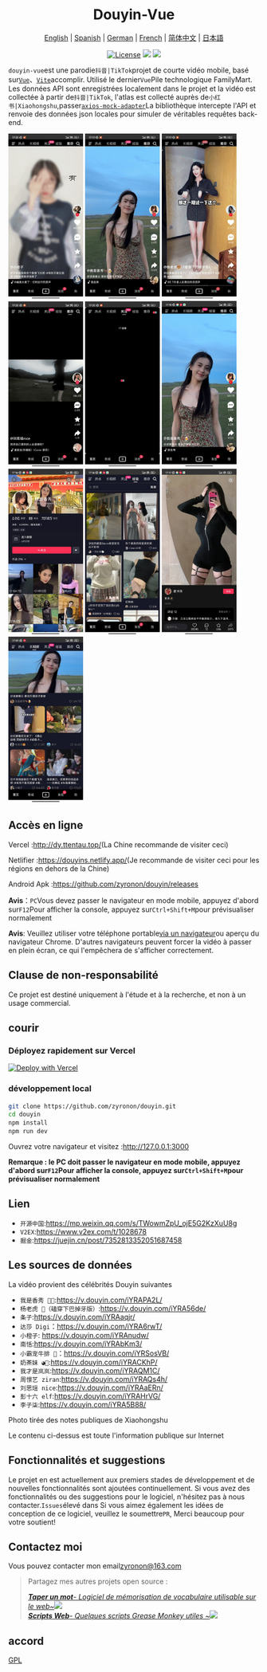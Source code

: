<h1 align="center">
  Douyin-Vue
</h1>

<p align="center">
 <a href="README.en.md">English</a> | <a href="README.es.md">Spanish</a> | <a href="README.de.md">German</a> | 
<a href="README.fr.md">French</a> | <a href="README.md">简体中文</a> |  <a href="README.ja.md">日本語</a> 
</p>

<p align="center">
  <a href="https://github.com/zyronon/douyin/blob/master/LICENSE"><img src="https://img.shields.io/github/license/zyronon/douyin" alt="License"></a>
  <a><img src="https://img.shields.io/badge/PRs-welcome-brightgreen.svg"/></a>
  <a><img src="https://img.shields.io/badge/Powered%20by-Vue-blue"/></a>
</p>

`douyin-vue`est une parodie`抖音|TikTok`projet de courte vidéo mobile, basé sur[`Vue`](https://cn.vuejs.org/)、[`Vite`](https://cn.vitejs.dev/)accomplir. Utilisé le dernier`Vue`Pile technologique FamilyMart. Les données API sont enregistrées localement dans le projet et la vidéo est collectée à partir de`抖音|TikTok`, l'atlas est collecté auprès de`小红书|Xiaohongshu`,passer[`axios-mock-adapter`](https://github.com/ctimmerm/axios-mock-adapter)La bibliothèque intercepte l'API et renvoie des données json locales pour simuler de véritables requêtes back-end.

<div>
<img width="150px" src='docs/imgs/1.gif' />
<img width="150px" src='docs/imgs/2.gif' />
<img width="150px" src='docs/imgs/3.gif' />
<img width="150px" src='docs/imgs/4.gif' />
<img width="150px" src='docs/imgs/5.gif' />
<img width="150px" src='docs/imgs/img-1.jpg' />
<img width="150px" src='docs/imgs/img-2.jpg' />
<img width="150px" src='docs/imgs/img-3.jpg' />
<img width="150px" src='docs/imgs/img-4.jpg' />
<img width="150px" src='docs/imgs/img-5.jpg' />
</div>

## Accès en ligne

Vercel :<http://dy.ttentau.top/>(La Chine recommande de visiter ceci)

Netlifier :<https://douyins.netlify.app/>(Je recommande de visiter ceci pour les régions en dehors de la Chine)

Android Apk :<https://github.com/zyronon/douyin/releases>

**Avis**：`PC`Vous devez passer le navigateur en mode mobile, appuyez d'abord sur`F12`Pour afficher la console, appuyez sur`Ctrl+Shift+M`pour prévisualiser normalement

**Avis**: Veuillez utiliser votre téléphone portable[via un navigateur](https://viayoo.com/zh-cn/)ou aperçu du navigateur Chrome. D'autres navigateurs peuvent forcer la vidéo à passer en plein écran, ce qui l'empêchera de s'afficher correctement.

## Clause de non-responsabilité

Ce projet est destiné uniquement à l'étude et à la recherche, et non à un usage commercial.

## courir

### Déployez rapidement sur Vercel

[![Deploy with Vercel](https://vercel.com/button)](https://vercel.com/new/clone?repository-url=https://github.com/zyronon/douyin)

### développement local

```bash
git clone https://github.com/zyronon/douyin.git
cd douyin
npm install
npm run dev
```

Ouvrez votre navigateur et visitez :<http://127.0.0.1:3000>

**Remarque : le PC doit passer le navigateur en mode mobile, appuyez d'abord sur`F12`Pour afficher la console, appuyez sur`Ctrl+Shift+M`pour prévisualiser normalement**

## Lien

-   `开源中国`:<https://mp.weixin.qq.com/s/TWowmZpU_ojE5G2KzXuU8g>
-   `V2EX`:<https://www.v2ex.com/t/1028678>
-   `掘金`:<https://juejin.cn/post/7352813352051687458>

## Les sources de données

La vidéo provient des célébrités Douyin suivantes

-   `我是香秀 🐂🍺`:<https://v.douyin.com/iYRAPA2L/>
-   `杨老虎 🐯（磕穿下巴掉牙版）`:<https://v.douyin.com/iYRA56de/>
-   `条子`:<https://v.douyin.com/iYRAaqjr/>
-   `达莎 Digi`：<https://v.douyin.com/iYRA6rwT/>
-   `小橙子`: <https://v.douyin.com/iYRAnudw/>
-   `南恬`:<https://v.douyin.com/iYRAbKm3/>
-   `小霸宠牛排 🥩`：<https://v.douyin.com/iYRSosVB/>
-   `奶茶妹 ◕🌱`:<https://v.douyin.com/iYRACKhP/>
-   `我才是岚岚`:<https://v.douyin.com/iYRAQM1C/>
-   `周憬艺 ziran`:<https://v.douyin.com/iYRAQs4h/>
-   `刘思瑶 nice`:<https://v.douyin.com/iYRAaERn/>
-   `彭十六 elf`:<https://v.douyin.com/iYRAHrVG/>
-   `李子柒`:<https://v.douyin.com/iYRA5B88/>

Photo tirée des notes publiques de Xiaohongshu

Le contenu ci-dessus est toute l'information publique sur Internet

## Fonctionnalités et suggestions

Le projet en est actuellement aux premiers stades de développement et de nouvelles fonctionnalités sont ajoutées continuellement. Si vous avez des fonctionnalités ou des suggestions pour le logiciel, n'hésitez pas à nous contacter.`Issues`élevé dans
Si vous aimez également les idées de conception de ce logiciel, veuillez le soumettre`PR`, Merci beaucoup pour votre soutient!

## Contactez moi

Vous pouvez contacter mon email<a href="mailto:zyronon@163.com">zyronon@163.com</a>

> Partagez mes autres projets open source :
>
> _[**Taper un mot**- Logiciel de mémorisation de vocabulaire utilisable sur le web~](https://github.com/zyronon/typing-word)<img src="https://img.shields.io/github/stars/zyronon/typing-word.svg?style=flat-square&label=Star&color=4285dd&logo=github" height="16px" />_  
> _[**Scripts Web**- Quelques scripts Grease Monkey utiles ~](https://github.com/zyronon/web-scripts)<img src="https://img.shields.io/github/stars/zyronon/web-scripts.svg?style=flat-square&label=Star&color=4285dd&logo=github" height="16px" />_

## accord

[GPL](LICENSE)
